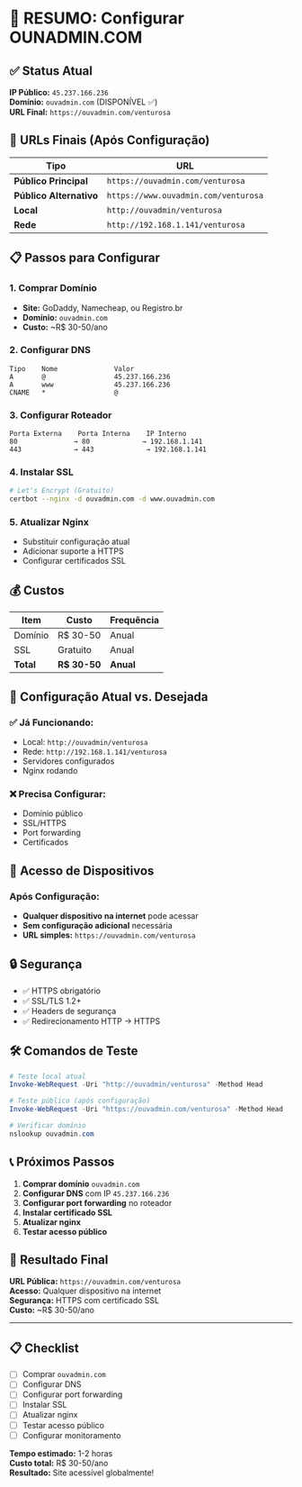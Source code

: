 # 🎯 RESUMO: Configurar OUNADMIN.COM

## ✅ Status Atual

**IP Público:** `45.237.166.236`  
**Domínio:** `ouvadmin.com` (DISPONÍVEL ✅)  
**URL Final:** `https://ouvadmin.com/venturosa`

## 🚀 URLs Finais (Após Configuração)

| Tipo | URL |
|------|-----|
| **Público Principal** | `https://ouvadmin.com/venturosa` |
| **Público Alternativo** | `https://www.ouvadmin.com/venturosa` |
| **Local** | `http://ouvadmin/venturosa` |
| **Rede** | `http://192.168.1.141/venturosa` |

## 📋 Passos para Configurar

### 1. Comprar Domínio
- **Site:** GoDaddy, Namecheap, ou Registro.br
- **Domínio:** `ouvadmin.com`
- **Custo:** ~R$ 30-50/ano

### 2. Configurar DNS
```
Tipo    Nome              Valor
A       @                 45.237.166.236
A       www               45.237.166.236
CNAME   *                 @
```

### 3. Configurar Roteador
```
Porta Externa    Porta Interna    IP Interno
80              → 80             → 192.168.1.141
443             → 443             → 192.168.1.141
```

### 4. Instalar SSL
```bash
# Let's Encrypt (Gratuito)
certbot --nginx -d ouvadmin.com -d www.ouvadmin.com
```

### 5. Atualizar Nginx
- Substituir configuração atual
- Adicionar suporte a HTTPS
- Configurar certificados SSL

## 💰 Custos

| Item | Custo | Frequência |
|------|-------|------------|
| Domínio | R$ 30-50 | Anual |
| SSL | Gratuito | Anual |
| **Total** | **R$ 30-50** | **Anual** |

## 🔧 Configuração Atual vs. Desejada

### ✅ Já Funcionando:
- Local: `http://ouvadmin/venturosa`
- Rede: `http://192.168.1.141/venturosa`
- Servidores configurados
- Nginx rodando

### ❌ Precisa Configurar:
- Domínio público
- SSL/HTTPS
- Port forwarding
- Certificados

## 📱 Acesso de Dispositivos

### Após Configuração:
- **Qualquer dispositivo na internet** pode acessar
- **Sem configuração adicional** necessária
- **URL simples:** `https://ouvadmin.com/venturosa`

## 🔒 Segurança

- ✅ HTTPS obrigatório
- ✅ SSL/TLS 1.2+
- ✅ Headers de segurança
- ✅ Redirecionamento HTTP → HTTPS

## 🛠️ Comandos de Teste

```powershell
# Teste local atual
Invoke-WebRequest -Uri "http://ouvadmin/venturosa" -Method Head

# Teste público (após configuração)
Invoke-WebRequest -Uri "https://ouvadmin.com/venturosa" -Method Head

# Verificar domínio
nslookup ouvadmin.com
```

## 📞 Próximos Passos

1. **Comprar domínio** `ouvadmin.com`
2. **Configurar DNS** com IP `45.237.166.236`
3. **Configurar port forwarding** no roteador
4. **Instalar certificado SSL**
5. **Atualizar nginx**
6. **Testar acesso público**

## 🎯 Resultado Final

**URL Pública:** `https://ouvadmin.com/venturosa`  
**Acesso:** Qualquer dispositivo na internet  
**Segurança:** HTTPS com certificado SSL  
**Custo:** ~R$ 30-50/ano

---

## 📋 Checklist

- [ ] Comprar `ouvadmin.com`
- [ ] Configurar DNS
- [ ] Configurar port forwarding
- [ ] Instalar SSL
- [ ] Atualizar nginx
- [ ] Testar acesso público
- [ ] Configurar monitoramento

**Tempo estimado:** 1-2 horas  
**Custo total:** R$ 30-50/ano  
**Resultado:** Site acessível globalmente! 